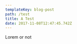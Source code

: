 ```yaml
---
templateKey: blog-post
path: /test
title: A Test
date: 2017-11-08T12:47:45.742Z
---
```

Lorem or not
